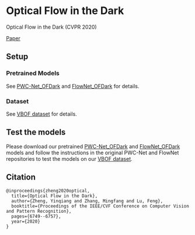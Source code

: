 # Optical Flow in the Dark
Optical Flow in the Dark (CVPR 2020)

[Paper](https://openaccess.thecvf.com/content_CVPR_2020/papers/Zheng_Optical_Flow_in_the_Dark_CVPR_2020_paper.pdf)

## Setup

### Pretrained Models

See [PWC-Net_OFDark](https://github.com/mf-zhang/Optical-Flow-in-the-Dark/tree/main/PWC-Net_OFDark) and [FlowNet_OFDark](https://github.com/mf-zhang/Optical-Flow-in-the-Dark/tree/main/FlowNet_OFDark) for details.

### Dataset

See [VBOF dataset](https://github.com/mf-zhang/Optical-Flow-in-the-Dark/tree/main/VBOF%20dataset) for details.

## Test the models

Please download our pretrained [PWC-Net_OFDark](https://github.com/mf-zhang/Optical-Flow-in-the-Dark/tree/main/PWC-Net_OFDark) and [FlowNet_OFDark](https://github.com/mf-zhang/Optical-Flow-in-the-Dark/tree/main/FlowNet_OFDark) models and follow the instructions in the original PWC-Net and FlowNet repositories to test the models on our [VBOF dataset](https://github.com/mf-zhang/Optical-Flow-in-the-Dark/tree/main/VBOF%20dataset).

## Citation

```
@inproceedings{zheng2020optical,
  title={Optical Flow in the Dark},
  author={Zheng, Yinqiang and Zhang, Mingfang and Lu, Feng},
  booktitle={Proceedings of the IEEE/CVF Conference on Computer Vision and Pattern Recognition},
  pages={6749--6757},
  year={2020}
}
```